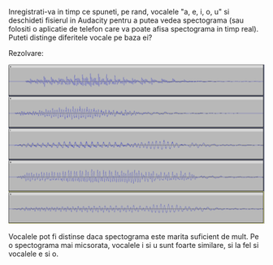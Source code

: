 Inregistrati-va in timp ce spuneti, pe rand, vocalele "a, e, i, o, u" si deschideti fisierul in Audacity pentru a putea vedea spectograma (sau folositi o aplicatie de telefon care va poate afisa spectograma in timp real). Puteti distinge diferitele vocale pe baza ei? 

Rezolvare:

![Spectograma Vocale](sounds/vocale.png "Spectograma Vocale")

Vocalele pot fi distinse daca spectograma este marita suficient de mult. Pe o spectograma mai micsorata, vocalele i si u sunt foarte similare, si la fel si vocalele e si o. 
